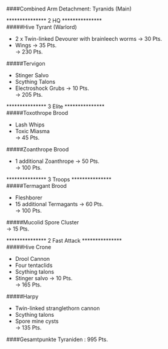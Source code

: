 ####Combined Arm Detachment: Tyranids (Main)  

*************** 2 HQ ***************  
#####Hive Tyrant (Warlord)  
 + 2 x Twin-linked Devourer with brainleech worms -> 30 Pts.  
 + Wings -> 35 Pts.  
-> 230 Pts.  

#####Tervigon 
 + Stinger Salvo  
 + Scything Talons  
 + Electroshock Grubs -> 10 Pts.  
-> 205 Pts.  

*************** 3 Elite ***************  
#####Toxothrope Brood
 + Lash Whips  
 + Toxic Miasma  
-> 45 Pts.  
 
#####Zoanthrope Brood  
 + 1 additional Zoanthrope -> 50 Pts.  
-> 100 Pts.  
  
***************  3 Troops ***************  
#####Termagant Brood
 + Fleshborer  
 + 15 additional Termagants  -> 60 Pts.  
-> 100 Pts.  

#####Mucolid Spore Cluster  
-> 15 Pts.  

***************  2 Fast Attack ***************  
#####Hive Crone
 + Drool Cannon  
 + Four tentaclids  
 + Scything talons  
 + Stinger salvo -> 10 Pts.  
-> 165 Pts.

#####Harpy  
 + Twin-linked stranglethorn cannon  
 + Scything talons  
 + Spore mine cysts  
-> 135 Pts.

####Gesamtpunkte Tyraniden : 995 Pts.
